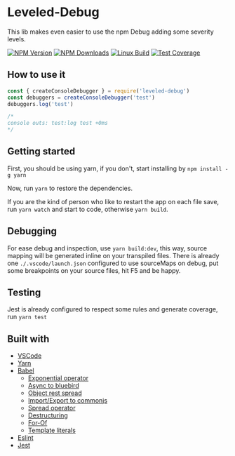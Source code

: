 # Leveled-Debug
This lib makes even easier to use the npm Debug adding some severity levels.

[![NPM Version][npm-image]][npm-url]
[![NPM Downloads][downloads-image]][downloads-url]
[![Linux Build][travis-image]][travis-url]
[![Test Coverage][coveralls-image]][coveralls-url]

## How to use it
```js
const { createConsoleDebugger } = require('leveled-debug')
const debuggers = createConsoleDebugger('test')
debuggers.log('test')

/*
console outs: test:log test +0ms
*/
```

## Getting started
First, you should be using yarn, if you don't, start installing by
```npm install -g yarn```

Now, run ```yarn``` to restore the dependencies.

If you are the kind of person who like to restart the app on each file save, run ```yarn watch``` and start to code, otherwise ```yarn build```.

## Debugging
For ease debug and inspection, use ```yarn build:dev```, this way, source mapping will be generated inline on your transpiled files.
There is already one `./.vscode/launch.json` configured to use sourceMaps on debug, put some breakpoints on your source files, hit F5 and be happy.

## Testing
Jest is already configured to respect some rules and generate coverage, run ```yarn test```

## Built with
* [VSCode](https://code.visualstudio.com/)
* [Yarn](https://yarnpkg.com/pt-BR/)
* [Babel](https://babeljs.io/)
  * [Exponential operator](https://www.npmjs.com/package/babel-plugin-transform-exponentiation-operator)
  * [Async to bluebird](https://www.npmjs.com/package/babel-plugin-transform-async-to-bluebird)
  * [Object rest spread](https://www.npmjs.com/package/babel-plugin-transform-object-rest-spread)
  * [Import/Export to commonjs](https://www.npmjs.com/package/babel-plugin-transform-es2015-modules-commonjs)
  * [Spread operator](https://www.npmjs.com/package/babel-plugin-transform-es2015-spread)
  * [Destructuring](https://www.npmjs.com/package/babel-plugin-transform-es2015-destructuring)
  * [For-Of](https://www.npmjs.com/package/babel-plugin-transform-es2015-for-of)
  * [Template literals](https://www.npmjs.com/package/babel-plugin-transform-es2015-template-literals)
* [Eslint](https://eslint.org/)
* [Jest](https://facebook.github.io/jest/)



[npm-image]: https://img.shields.io/npm/v/leveled-debug.svg
[npm-url]: https://npmjs.org/package/leveled-debug
[downloads-image]: https://img.shields.io/npm/dm/leveled-debug.svg
[downloads-url]: https://npmjs.org/package/leveled-debug

[travis-image]: https://img.shields.io/travis/lucascebertin/leveled-debug/master.svg?label=linux
[travis-url]: https://travis-ci.org/lucascebertin/leveled-debug

[coveralls-image]: https://img.shields.io/coveralls/lucascebertin/leveled-debug/master.svg
[coveralls-url]: https://coveralls.io/r/lucascebertin/leveled-debug?branch=master